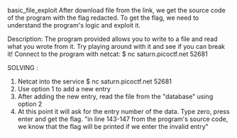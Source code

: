 basic_file_exploit
After download file from the link, we get the source code of the program with the flag redacted.
To get the flag, we need to understand the program's logic and exploit it.

Description:
The program provided allows you to write to a file and read what you wrote from it. Try playing around with it and see if you can break it!
Connect to the program with netcat:
$ nc saturn.picoctf.net 52681

SOLVING :
1.	Netcat into the service $ nc saturn.picoctf.net 52681
2.	Use option 1 to add a new entry
3.	After adding the new entry, read the file from the "database" using option 2
4.	At this point it will ask for the entry number of the data. Type zero, press enter and get the flag.
"in line 143-147 from the program's source code, we know that the flag will be printed if we enter the invalid entry"
